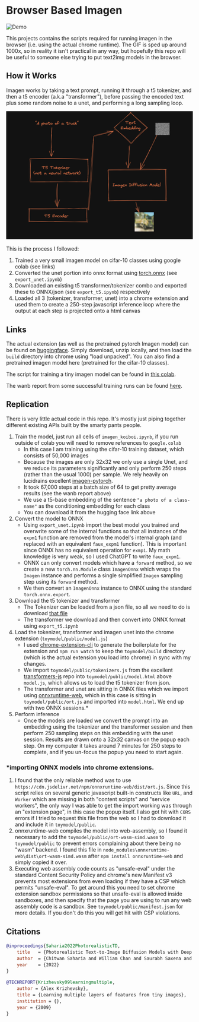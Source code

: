 # Browser Based Imagen

![Demo](demo/demo.gif)

This projects contains the scripts required for running imagen in the browser (i.e. using the actual chrome runtime). The GIF is sped up around 1000x, so in reality it  isn't practical in any way, but hopefully this repo will be useful to someone else trying to put text2img models in the browser. 

## How it Works

Imagen works by taking a text prompt, running it through a t5 tokenizer, and then a t5 encoder (a.k.a "transformer"), before passing the encoded text plus some random noise to a unet, and performing a long sampling loop.

![How Imagen Works](demo/model.png)

This is the process I followed:

1. Trained a very small imagen model on cifar-10 classes using google colab (see links)
2. Converted the unet portion into onnx format using [torch.onnx](https://pytorch.org/docs/stable/onnx.html) (see `export_unet.ipynb`)
3. Downloaded an existing t5 transformer/tokenizer combo and exported these to ONNX/json (see `export_t5.ipynb`) respectively
4. Loaded all 3 (tokenizer, transformer, unet) into a chrome extension and used them to create a 250-step javascript inference loop where the output at each step is projected onto a html canvas

## Links
The actual extension (as well as the pretrained pytorch Imagen model) can be found on [huggingface](https://huggingface.co/lewington/browser-based-imagen/tree/main). Simply download, unzip locally, and then load the `build` directory into chrome using "load unpacked". You can also find a pretrained imagen model here (pretrained for the cifar-10 classes).

The script for training a tiny imagen model can be found in [this colab](https://colab.research.google.com/drive/1QZ6Gys5dYnojn4_fnn3aPkNRZaifHODt?usp=sharing). 

The wanb report from some successful training runs can be found [here](https://wandb.ai/lewington/cifar10-imagen/reports/Cifar-10-Imagen-Training--VmlldzozMDU5MzEw?accessToken=hs40l4pznlt11xxlj58ch6xms40jcp1zckg4n5cyv0zs2q35vkf3p2qm1sq0kvzg).

## Replication

There is very little actual code in this repo. It's mostly just piping together different existing APIs built by the smarty pants people.

1. Train the model, just run all cells of `imagen_koiboi.ipynb`, if you run outside of colab you will need to remove references to `google.colab`
    - In this case I am training using the cifar-10 training dataset, which consists of 50,000 images
    - Because the images are only 32x32 we only use a single Unet, and we reduce its parameters significantly and only perform 250 steps (rather than the usual 1000) per sample. We rely heavily on lucidrains excellent [imagen-pytorch](https://github.com/lucidrains/imagen-pytorch).
    - It took 67,000 steps at a batch size of 64 to get pretty average results (see the wanb report above)
    - We use a t5-base embedding of the sentence `"a photo of a class-name"` as the conditioning embedding for each class  
    - You can download it from the hugging face link above
2. Convert the model to ONNX
    - Using `export_unet.ipynb` import the best model you trained and overwrite some of the internal functions so that all instances of the `expm1` function are removed from the model's internal graph (and replaced with an equivalent `faux_expm1` function). This is important since ONNX has no equivalent operation for `exmp1`. My math knowledge is very weak, so I used ChatGPT to write `faux_expm1`.
    - ONNX can only convert models which have a `forward` method, so we create a new `torch.nn.Module` class `ImagenOnnx` which wraps the `Imagen` instance and performs a single simplified `Imagen` sampling step using its `forward` method. 
    - We then convert an `ImagenOnnx` instance to ONNX using the standard `torch.onnx.export`.
3. Download the t5 tokenizer and transformer
    - The Tokenizer can be loaded from a json file, so all we need to do is download [that file](https://huggingface.co/google/t5-v1_1-base/blob/main/tokenizer_config.json)
    - The transformer we download and then convert into ONNX format using `export_t5.ipynb`
4. Load the tokenizer, transformer and imagen unet into the chrome extension (`toymodel/public/model.js`)
    - I used [chrome-extension-cli](https://github.com/dutiyesh/chrome-extension-cli) to generate the boilerplate for the extension and `npm run watch` to keep the `toymodel/build` directory (which is the actual extension you load into chrome) in sync with my changes.
    - We import `toymodel/public/tokenizers.js` from the excellent [transformers-js](https://github.com/praeclarum/transformers-js) repo into `toymodel/public/model.html` above `model.js`, which allows us to load the t5 tokenizer from json.
    - The transformer and unet are sitting in ONNX files which we import using [onnxruntime-web](https://cdn.jsdelivr.net/npm/onnxruntime-web/dist/ort.js), which in this case is sitting in `toymodel/public/ort.js` and imported into `model.html`. We end up with two ONNX sessions.*
5. Perform inference
    - Once the models are loaded we convert the prompt into an embedding using the tokenizer and the transformer session and then perform 250 sampling steps on this embedding with the unet session. Results are drawn onto a 32x32 canvas on the popup each step. On my computer it takes around 7 minutes for 250 steps to complete, and if you un-focus the popup you need to start again.


### *importing ONNX models into chrome extensions.

1. I found that the only reliable method was to use `https://cdn.jsdelivr.net/npm/onnxruntime-web/dist/ort.js`. Since this script relies on several generic javascript built-in constructs like `URL`, and `Worker` which are missing in both "content scripts" and "service workers", the only way I was able to get the import working was through an "extension page", in this case the popup itself. I also got hit with `CORS` errors if I tried to request this file from the web so I had to download it and include it in `toymodel/public`.
2. onnxruntime-web compiles the model into web-assembly, so I found it necessary to add the `toymodel/public/ort-wasm-simd.wasm` to `toymodel/public` to prevent errors complaining about there being no "wasm" backend. I found this file in `node_modules\onnxruntime-web\dist\ort-wasm-simd.wasm` after `npm install onnxruntime-web` and simply copied it over.
3. Executing web assembly code counts as "unsafe-eval" under the standard Content Security Policy and chrome's new Manifest v3 prevents most extensions from even loading if they have a CSP which permits "unsafe-eval". To get around this you need to set chrome extension sandbox permissions so that unsafe-eval is allowed inside sandboxes, and then specify that the page you are using to run any web assembly code is a sandbox. See `toymodel/public/manifest.json` for more details. If you don't do this you will get hit with CSP violations. 


## Citations

```bibtex
@inproceedings{Saharia2022PhotorealisticTD,
    title   = {Photorealistic Text-to-Image Diffusion Models with Deep Language Understanding},
    author  = {Chitwan Saharia and William Chan and Saurabh Saxena and Lala Li and Jay Whang and Emily L. Denton and Seyed Kamyar Seyed Ghasemipour and Burcu Karagol Ayan and Seyedeh Sara Mahdavi and Raphael Gontijo Lopes and Tim Salimans and Jonathan Ho and David Fleet and Mohammad Norouzi},
    year    = {2022}
}
```

```bibtex
@TECHREPORT{Krizhevsky09learningmultiple,
    author = {Alex Krizhevsky},
    title = {Learning multiple layers of features from tiny images},
    institution = {},
    year = {2009}
}
```


